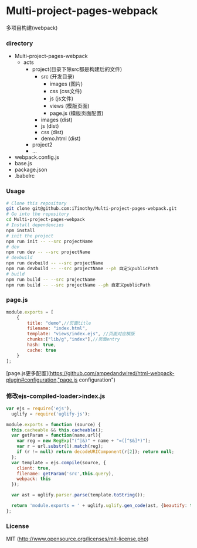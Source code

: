 # Multi-project-pages-webpack
多项目构建(webpack)

### directory
- Multi-project-pages-webpack
    - acts    
        - project(目录下除src都是构建后的文件)
            - src (开发目录)
                - images (图片)
                - css (css文件)
                - js (js文件)
                - views (模版页面)
                - page.js (模版页面配置) 
            - images (dist)
            - js (dist)
            - css (dist)
            - demo.html (dist)
        - project2
        - ...
- webpack.config.js
- base.js
- package.json
- .babelrc

### Usage

```bash
# Clone this repository
git clone git@github.com:iTimothy/Multi-project-pages-webpack.git
# Go into the repository
cd Multi-project-pages-webpack
# Install dependencies
npm install
# init the project
npm run init -- --src projectName
# dev 
npm run dev -- --src projectName
# devbuild
npm run devbuild -- --src projectName
npm run devbuild -- --src projectName --ph 自定义publicPath
# build
npm run build -- --src projectName
npm run build -- --src projectName --ph 自定义publicPath
```
### page.js
``` js
module.exports = [
    {
        title: "demo",//页面title
        filename: "index.html",
        template: "views/index.ejs", //页面对应模版
        chunks:["lib/g","index"],//页面entry
        hash: true,
        cache: true
    }
];
```
[page.js更多配置](https://github.com/ampedandwired/html-webpack-plugin#configuration,"page.js configuration")

### 修改ejs-compiled-loader>index.js
``` js
var ejs = require('ejs'),
  uglify = require('uglify-js');

module.exports = function (source) {
  this.cacheable && this.cacheable();
  var getParam = function(name,url){
    var reg = new RegExp("(^|&)" + name + "=([^$&]*)");
    var r = url.substr(1).match(reg);
    if (r != null) return decodeURIComponent(r[2]); return null;
  };
  var template = ejs.compile(source, {
    client: true,
    filename: getParam('src',this.query),
    webpack: this
  });

  var ast = uglify.parser.parse(template.toString());

  return 'module.exports = ' + uglify.uglify.gen_code(ast, {beautify: true});
};

```

### License
MIT (http://www.opensource.org/licenses/mit-license.php)